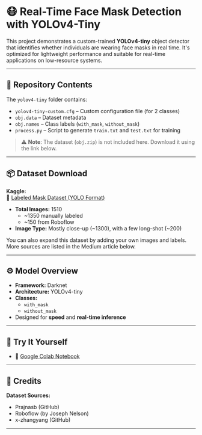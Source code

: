 # 😷 Real-Time Face Mask Detection with YOLOv4-Tiny

This project demonstrates a custom-trained **YOLOv4-tiny** object detector that identifies whether individuals are wearing face masks in real time. It's optimized for lightweight performance and suitable for real-time applications on low-resource systems.

---

## 📁 Repository Contents

The `yolov4-tiny` folder contains:
- `yolov4-tiny-custom.cfg` – Custom configuration file (for 2 classes)
- `obj.data` – Dataset metadata
- `obj.names` – Class labels (`with_mask`, `without_mask`)
- `process.py` – Script to generate `train.txt` and `test.txt` for training

> ⚠️ **Note**: The dataset (`obj.zip`) is not included here. Download it using the link below.

---

## 📦 Dataset Download

**Kaggle:**  
🔗 [Labeled Mask Dataset (YOLO Format)](https://www.kaggle.com/techzizou/labeled-mask-dataset-yolo-darknet)

- **Total Images:** 1510  
  - ~1350 manually labeled  
  - ~150 from Roboflow
- **Image Type:** Mostly close-up (~1300), with a few long-shot (~200)

You can also expand this dataset by adding your own images and labels. More sources are listed in the Medium article below.

---

## ⚙️ Model Overview

- **Framework:** Darknet  
- **Architecture:** YOLOv4-tiny  
- **Classes:**  
  - `with_mask`  
  - `without_mask`  
- Designed for **speed** and **real-time inference**

---

## 🚀 Try It Yourself

- 📔 [Google Colab Notebook](https://drive.google.com/file/d/1mhg7imcCQNVfmQsyU3H060uN9CWXJ-OH/view?usp=sharing)  

---

## 🙌 Credits

**Dataset Sources:**
- Prajnasb (GitHub)  
- Roboflow (by Joseph Nelson)  
- x-zhangyang (GitHub)

---
